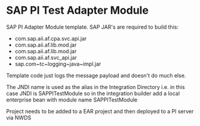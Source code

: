 SAP PI Test Adapter Module
===============

SAP PI Adapter Module template. SAP JAR's are required to build this:
 - com.sap.aii.af.cpa.svc.api.jar
 - com.sap.aii.af.lib.mod.jar
 - com.sap.aii.af.lib.mod.jar
 - com.sap.aii.af.svc_api.jar
 - sap.com~tc~logging~java~impl.jar
 
 Template code just logs the message payload and doesn't do much else.
 
 The JNDI name is used as the alias in the Integration Directory i.e. in this case JNDI is SAPPITestModule so in the integration builder add a local enterprise bean with module name SAPPITestModule
 
 Project needs to be added to a EAR project and then deployed to a PI server via NWDS
